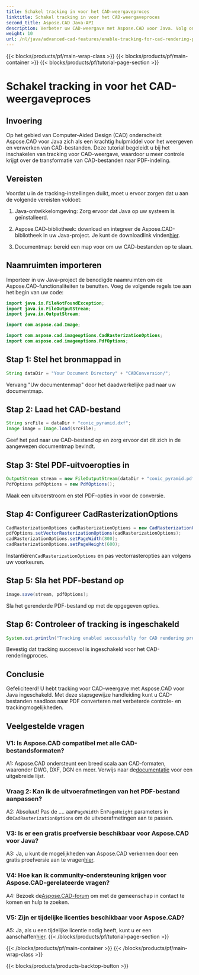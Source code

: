 ```yaml
---
title: Schakel tracking in voor het CAD-weergaveproces
linktitle: Schakel tracking in voor het CAD-weergaveproces
second_title: Aspose.CAD Java-API
description: Verbeter uw CAD-weergave met Aspose.CAD voor Java. Volg onze stapsgewijze handleiding om tracking in te schakelen en uw PDF-conversie-ervaring te verbeteren.
weight: 10
url: /nl/java/advanced-cad-features/enable-tracking-for-cad-rendering-process/
---
```


{{< blocks/products/pf/main-wrap-class >}}
{{< blocks/products/pf/main-container >}}
{{< blocks/products/pf/tutorial-page-section >}}

# Schakel tracking in voor het CAD-weergaveproces

## Invoering

Op het gebied van Computer-Aided Design (CAD) onderscheidt Aspose.CAD voor Java zich als een krachtig hulpmiddel voor het weergeven en verwerken van CAD-bestanden. Deze tutorial begeleidt u bij het inschakelen van tracking voor CAD-weergave, waardoor u meer controle krijgt over de transformatie van CAD-bestanden naar PDF-indeling.

## Vereisten

Voordat u in de tracking-instellingen duikt, moet u ervoor zorgen dat u aan de volgende vereisten voldoet:

1. Java-ontwikkelomgeving: Zorg ervoor dat Java op uw systeem is geïnstalleerd.

2.  Aspose.CAD-bibliotheek: download en integreer de Aspose.CAD-bibliotheek in uw Java-project. Je kunt de downloadlink vinden[hier](https://releases.aspose.com/cad/java/).

3. Documentmap: bereid een map voor om uw CAD-bestanden op te slaan.

## Naamruimten importeren

Importeer in uw Java-project de benodigde naamruimten om de Aspose.CAD-functionaliteiten te benutten. Voeg de volgende regels toe aan het begin van uw code:

```java
import java.io.FileNotFoundException;
import java.io.FileOutputStream;
import java.io.OutputStream;

import com.aspose.cad.Image;

import com.aspose.cad.imageoptions.CadRasterizationOptions;
import com.aspose.cad.imageoptions.PdfOptions;
```

## Stap 1: Stel het bronmappad in

```java
String dataDir = "Your Document Directory" + "CADConversion/";
```

Vervang "Uw documentenmap" door het daadwerkelijke pad naar uw documentmap.

## Stap 2: Laad het CAD-bestand

```java
String srcFile = dataDir + "conic_pyramid.dxf";
Image image = Image.load(srcFile);
```

Geef het pad naar uw CAD-bestand op en zorg ervoor dat dit zich in de aangewezen documentmap bevindt.

## Stap 3: Stel PDF-uitvoeropties in

```java
OutputStream stream = new FileOutputStream(dataDir + "conic_pyramid.pdf");
PdfOptions pdfOptions = new PdfOptions();
```

Maak een uitvoerstroom en stel PDF-opties in voor de conversie.

## Stap 4: Configureer CadRasterizationOptions

```java
CadRasterizationOptions cadRasterizationOptions = new CadRasterizationOptions();
pdfOptions.setVectorRasterizationOptions(cadRasterizationOptions);
cadRasterizationOptions.setPageWidth(800);
cadRasterizationOptions.setPageHeight(600);
```

 Instantiëren`CadRasterizationOptions` en pas vectorrasteropties aan volgens uw voorkeuren.

## Stap 5: Sla het PDF-bestand op

```java
image.save(stream, pdfOptions);
```

Sla het gerenderde PDF-bestand op met de opgegeven opties.

## Stap 6: Controleer of tracking is ingeschakeld

```java
System.out.println("Tracking enabled successfully for CAD rendering process.");
```

Bevestig dat tracking succesvol is ingeschakeld voor het CAD-renderingproces.

## Conclusie

Gefeliciteerd! U hebt tracking voor CAD-weergave met Aspose.CAD voor Java ingeschakeld. Met deze stapsgewijze handleiding kunt u CAD-bestanden naadloos naar PDF converteren met verbeterde controle- en trackingmogelijkheden.

## Veelgestelde vragen

### V1: Is Aspose.CAD compatibel met alle CAD-bestandsformaten?

A1: Aspose.CAD ondersteunt een breed scala aan CAD-formaten, waaronder DWG, DXF, DGN en meer. Verwijs naar de[documentatie](https://reference.aspose.com/cad/java/) voor een uitgebreide lijst.

### Vraag 2: Kan ik de uitvoerafmetingen van het PDF-bestand aanpassen?

 A2: Absoluut! Pas de .... aan`PageWidth` En`PageHeight` parameters in de`CadRasterizationOptions` om de uitvoerafmetingen aan te passen.

### V3: Is er een gratis proefversie beschikbaar voor Aspose.CAD voor Java?

 A3: Ja, u kunt de mogelijkheden van Aspose.CAD verkennen door een gratis proefversie aan te vragen[hier](https://releases.aspose.com/).

### V4: Hoe kan ik community-ondersteuning krijgen voor Aspose.CAD-gerelateerde vragen?

 A4: Bezoek de[Aspose.CAD-forum](https://forum.aspose.com/c/cad/19) om met de gemeenschap in contact te komen en hulp te zoeken.

### V5: Zijn er tijdelijke licenties beschikbaar voor Aspose.CAD?

 A5: Ja, als u een tijdelijke licentie nodig heeft, kunt u er een aanschaffen[hier](https://purchase.aspose.com/temporary-license/).
{{< /blocks/products/pf/tutorial-page-section >}}

{{< /blocks/products/pf/main-container >}}
{{< /blocks/products/pf/main-wrap-class >}}

{{< blocks/products/products-backtop-button >}}
